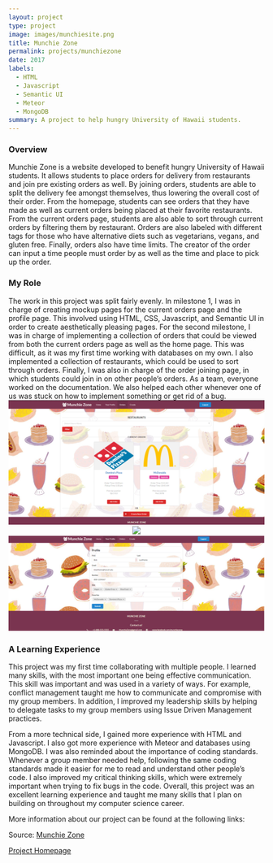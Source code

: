```yaml
---
layout: project
type: project
image: images/munchiesite.png
title: Munchie Zone
permalink: projects/munchiezone
date: 2017
labels:
  - HTML
  - Javascript
  - Semantic UI
  - Meteor
  - MongoDB
summary: A project to help hungry University of Hawaii students.
---
```


<h3>Overview</h3>
Munchie Zone is a website developed to benefit hungry University of Hawaii students. It allows students to place orders for delivery from restaurants and join pre existing orders as well. By joining orders, students are able to split the delivery fee amongst themselves, thus lowering the overall cost of their order. From the homepage, students can see orders that they have made as well as current orders being placed at their favorite restaurants. From the current orders page, students are also able to sort through current orders by filtering them by restaurant. Orders are also labeled with different tags for those who have alternative diets such as vegetarians, vegans, and gluten free. Finally, orders also have time limits. The creator of the order can input a time people must order by as well as the time and place to pick up the order. 

<h3>My Role</h3>
The work in this project was split fairly evenly. In milestone 1, I was in charge of creating mockup pages for the current orders page and the profile page. This involved using HTML, CSS, Javascript, and Semantic UI in order to create aesthetically pleasing pages. For the second milestone, I was in charge of implementing a collection of orders that could be viewed from both the current orders page as well as the home page. This was difficult, as it was my first time working with databases on my own. I also implemented a collection of restaurants, which could be used to sort through orders. Finally, I was also in charge of the order joining page, in which students could join in on other people’s orders. As a team, everyone worked on the documentation. We also helped each other whenever one of us was stuck on how to implement something or get rid of a bug.

<center><img style="ui medium image" src="https://github.com/awyz/awyz.github.io/blob/master/images/final-current-order.png?raw=true"></center>
<center><img style="ui medium image" src="https://https://github.com/awyz/awyz.github.io/blob/master/images/final-edit-order.png?raw=true"></center>
<center><img style="ui medium image" src="https://github.com/awyz/awyz.github.io/blob/master/images/final-profile.png?raw=true"></center>

<h3>A Learning Experience</h3>
This project was my first time collaborating with multiple people. I learned many skills, with the most important one being effective communication. This skill was important and was used in a variety of ways. For example, conflict management taught me how to communicate and compromise with my group members. In addition, I improved my leadership skills by helping to delegate tasks to my group members using Issue Driven Management practices. 

From a more technical side, I gained more experience with HTML and Javascript. I also got more experience with Meteor and databases using MongoDB. I was also reminded about the importance of coding standards. Whenever a group member needed help, following the same coding standards made it easier for me to read and understand other people’s code. I also improved my critical thinking skills, which were extremely important when trying to fix bugs in the code. Overall, this project was an excellent learning experience and taught me many skills that I plan on building on throughout my computer science career. 

More information about our project can be found at the following links:

Source: <i class="large github icon"></i><a href="https://github.com/munchiezone/munchiezone.github.io">Munchie Zone</a>

<a href="https://munchiezone.github.io/">Project Homepage</a>



